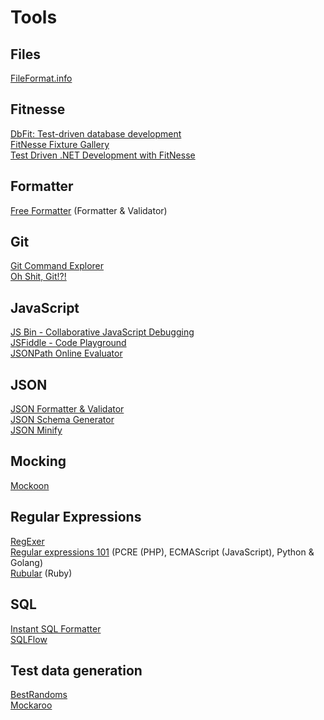 # Tools

## Files
[FileFormat.info](https://www.fileformat.info)

## Fitnesse
[DbFit: Test-driven database development](https://github.com/dbfit/dbfit)  
[FitNesse Fixture Gallery](http://fitnesse.org/FitNesse.UserGuide.FixtureGallery)  
[Test Driven .NET Development with FitNesse](https://gojko.net/books/test-driven-net-with-fitnesse/)  

## Formatter
[Free Formatter](https://www.freeformatter.com/) (Formatter & Validator)  

## Git
[Git Command Explorer](https://gitexplorer.com/ "Find the right commands you need without digging through the web.")  
[Oh Shit, Git!?!](https://ohshitgit.com/)

## JavaScript
[JS Bin - Collaborative JavaScript Debugging](https://jsbin.com/)  
[JSFiddle - Code Playground](https://jsfiddle.net/)  
[JSONPath Online Evaluator](https://jsonpath.com/)  

## JSON
[JSON Formatter & Validator](https://jsonformatter.curiousconcept.com/)  
[JSON Schema Generator](https://jsonschema.net/home)  
[JSON Minify](https://www.cleancss.com/json-minify/)  

## Mocking
[Mockoon](https://mockoon.com/)  

## Regular Expressions
[RegExer](https://regexr.com/)  
[Regular expressions 101](https://regex101.com/)  (PCRE (PHP), ECMAScript (JavaScript), Python & Golang)  
[Rubular](https://rubular.com/ "a Ruby regular expression editor") (Ruby)  

## SQL
[Instant SQL Formatter](http://www.dpriver.com/pp/sqlformat.htm)  
[SQLFlow](https://gudusoft.com/sqlflow/#/)  

## Test data generation
[BestRandoms](https://www.bestrandoms.com/)  
[Mockaroo](https://www.mockaroo.com/)  
